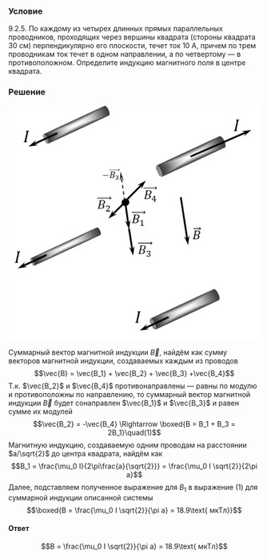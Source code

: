 ###  Условие 

$9.2.5.$ По каждому из четырех длинных прямых параллельных проводников, проходящих через вершины квадрата (стороны квадрата 30 см) перпендикулярно его плоскости, течет ток 10 А, причем по трем проводникам ток течет в одном направлении, а по четвертому — в противоположном. Определите индукцию магнитного поля в центре квадрата. 

### Решение

![ Направление векторов индукции магнитного поля каждого из проводов |564x523, 39%](../../img/9.2.5/9.2.5_1.png)

Суммарный вектор магнитной индукции $\vec{B}$, найдём как сумму векторов магнитной индукции, создаваемых каждым из проводов $$\vec{B} = \vec{B_1} + \vec{B_2} + \vec{B_3} +\vec{B_4}$$ Т.к. $\vec{B_2}$ и $\vec{B_4}$ противонаправлены — равны по модулю и противоположны по направлению, то суммарный вектор магнитной индукции $\vec{B}$ будет сонаправлен $\vec{B_1}$ и $\vec{B_3}$ и равен сумме их модулей $$\vec{B_2} = -\vec{B_4} \Rightarrow \boxed{B = B_1 + B_3 = 2B_1}\quad(1)$$ Магнитную индукцию, создаваемую одним проводам на расстоянии $a/\sqrt{2}$ до центра квадрата, найдём как $$B_1 = \frac{\mu_0 I}{2\pi\frac{a}{\sqrt{2}}} = \frac{\mu_0 I \sqrt{2}}{2\pi a}$$ Далее, подставляем полученное выражение для $B_1$ в выражение $(1)$ для суммарной индукции описанной системы $$\boxed{B = \frac{\mu_0 I \sqrt{2}}{\pi a} = 18.9\text{ мкТл}}$$ 

#### Ответ

$$B = \frac{\mu_0 I \sqrt{2}}{\pi a} = 18.9\text{ мкТл}$$ 
